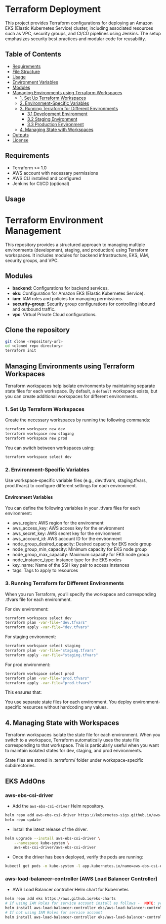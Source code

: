 
# Terraform Deployment

This project provides Terraform configurations for deploying an Amazon EKS (Elastic Kubernetes Service) cluster, including associated resources such as VPC, security groups, and CI/CD pipelines using Jenkins. The setup emphasizes security best practices and modular code for reusability.

## Table of Contents

- [Requirements](#requirements)
- [File Structure](#file-structure)
- [Usage](#usage)
- [Environment Variables](#environment-variables)
- [Modules](#modules)
- [Managing Environments using Terraform Workspaces](#managing-environments-using-terraform-workspaces)
  - [1. Set Up Terraform Workspaces](#1-set-up-terraform-workspaces)
  - [2. Environment-Specific Variables](#2-environment-specific-variables)
  - [3. Running Terraform for Different Environments](#3-running-terraform-for-different-environments)
    - [3.1 Development Environment](#31-development-environment)
    - [3.2 Staging Environment](#32-staging-environment)
    - [3.3 Production Environment](#33-production-environment)
  - [4. Managing State with Workspaces](#4-managing-state-with-workspaces)
- [Outputs](#outputs)
- [License](#license)

## Requirements

- Terraform >= 1.0
- AWS account with necessary permissions
- AWS CLI installed and configured
- Jenkins for CI/CD (optional)


## Usage

# Terraform Environment Management

This repository provides a structured approach to managing multiple environments (development, staging, and production) using Terraform workspaces. It includes modules for backend infrastructure, EKS, IAM, security groups, and VPC.


## Modules

- **backend**: Configurations for backend services.
- **eks**: Configuration for Amazon EKS (Elastic Kubernetes Service).
- **iam**: IAM roles and policies for managing permissions.
- **security-group**: Security group configurations for controlling inbound and outbound traffic.
- **vpc**: Virtual Private Cloud configurations.


## Clone the repository

```bash
git clone <repository-url>
cd <cloned repo directory>
terraform init
```

## Managing Environments using Terraform Workspaces

Terraform workspaces help isolate environments by maintaining separate state files for each workspace. By default, a `default` workspace exists, but you can create additional workspaces for different environments.

### 1. Set Up Terraform Workspaces

Create the necessary workspaces by running the following commands:

```bash
terraform workspace new dev
terraform workspace new staging
terraform workspace new prod
```

You can switch between workspaces using:

```bash
terraform workspace select dev
```

### 2. Environment-Specific Variables
Use workspace-specific variable files (e.g., dev.tfvars, staging.tfvars, prod.tfvars) to configure different settings for each environment.


#### Environment Variables
You can define the following variables in your .tfvars files for each environment:

* aws_region: AWS region for the environment
* aws_access_key: AWS access key for the environment
* aws_secret_key: AWS secret key for the environment
* aws_account_id: AWS account ID for the environment
* node_group_desired_capacity: Desired capacity for EKS node group
* node_group_min_capacity: Minimum capacity for EKS node group
* node_group_max_capacity: Maximum capacity for EKS node group
* node_instance_type: Instance type for the EKS nodes
* key_name: Name of the SSH key pair to access instances
* tags: Tags to apply to resources


### 3. Running Terraform for Different Environments

When you run Terraform, you’ll specify the workspace and corresponding .tfvars file for each environment.

For dev environment:

```bash
terraform workspace select dev
terraform plan -var-file="dev.tfvars"
terraform apply -var-file="dev.tfvars"
```

For staging environment:
```bash
terraform workspace select staging
terraform plan -var-file="staging.tfvars"
terraform apply -var-file="staging.tfvars"
```

For prod environment:
```bash
terraform workspace select prod
terraform plan -var-file="prod.tfvars"
terraform apply -var-file="prod.tfvars"
```

This ensures that:

You use separate state files for each environment.
You deploy environment-specific resources without hardcoding any values.

## 4. Managing State with Workspaces
Terraform workspaces isolate the state file for each environment. When you switch to a workspace, Terraform automatically uses the state file corresponding to that workspace. This is particularly useful when you want to maintain isolated states for dev, staging, and prod environments.

State files are stored in .terraform/ folder under workspace-specific subdirectories.



## EKS AddOns
### aws-ebs-csi-driver
- Add the `aws-ebs-csi-driver` Helm repository.
```sh
helm repo add aws-ebs-csi-driver https://kubernetes-sigs.github.io/aws-ebs-csi-driver
helm repo update
```

- Install the latest release of the driver.
```sh
helm upgrade --install aws-ebs-csi-driver \
    --namespace kube-system \
    aws-ebs-csi-driver/aws-ebs-csi-driver
```

- Once the driver has been deployed, verify the pods are running:
```sh
kubectl get pods -n kube-system -l app.kubernetes.io/name=aws-ebs-csi-driver
```

### aws-load-balancer-controller (AWS Load Balancer Controller)
- AWS Load Balancer controller Helm chart for Kubernetes
```sh
helm repo add eks https://aws.github.io/eks-charts
# If using IAM Roles for service account install as follows -  NOTE: you need to specify both of the chart values `serviceAccount.create=false` and `serviceAccount.name=aws-load-balancer-controller`
helm install aws-load-balancer-controller eks/aws-load-balancer-controller --set clusterName=my-cluster -n kube-system --set serviceAccount.create=false --set serviceAccount.name=aws-load-balancer-controller
# If not using IAM Roles for service account
helm install aws-load-balancer-controller eks/aws-load-balancer-controller --set clusterName=hub -n kube-system
```
